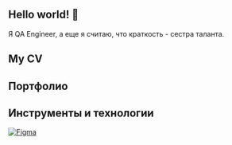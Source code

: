 ## Hello world! 👋
Я QA Engineer, а еще я считаю, что краткость - сестра таланта.
## My CV
## Портфолио
## Инструменты и технологии
[![Figma](https://img.shields.io/badge/Figma-000000?style=for-the-badge&logo=figma&logoColor=f24e1e)](https://www.figma.com/)

